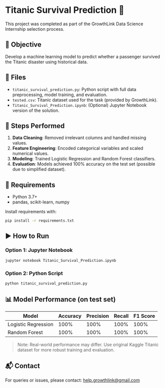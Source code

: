 # Titanic Survival Prediction 🚢
This project was completed as part of the GrowthLink Data Science Internship selection process.

## 📌 Objective
Develop a machine learning model to predict whether a passenger survived the Titanic disaster using historical data.

## 📁 Files
- `titanic_survival_prediction.py`: Python script with full data preprocessing, model training, and evaluation.
- `tested.csv`: Titanic dataset used for the task (provided by GrowthLink).
- `Titanic_Survival_Prediction.ipynb`: (Optional) Jupyter Notebook version of the solution.

## 🧪 Steps Performed
1. **Data Cleaning**: Removed irrelevant columns and handled missing values.
2. **Feature Engineering**: Encoded categorical variables and scaled numerical values.
3. **Modeling**: Trained Logistic Regression and Random Forest classifiers.
4. **Evaluation**: Models achieved 100% accuracy on the test set (possible due to simplified dataset).

## 🔧 Requirements
- Python 3.7+
- pandas, scikit-learn, numpy

Install requirements with:
```bash
pip install -r requirements.txt
```

## ▶️ How to Run
### Option 1: Jupyter Notebook
```bash
jupyter notebook Titanic_Survival_Prediction.ipynb
```

### Option 2: Python Script
```bash
python titanic_survival_prediction.py
```

## 📊 Model Performance (on test set)
| Model               | Accuracy | Precision | Recall | F1 Score |
|--------------------|----------|-----------|--------|----------|
| Logistic Regression| 100%     | 100%      | 100%   | 100%     |
| Random Forest       | 100%     | 100%      | 100%   | 100%     |

> Note: Real-world performance may differ. Use original Kaggle Titanic dataset for more robust training and evaluation.

## 📬 Contact
For queries or issues, please contact: [help.growthlink@gmail.com](mailto:help.growthlink@gmail.com)
